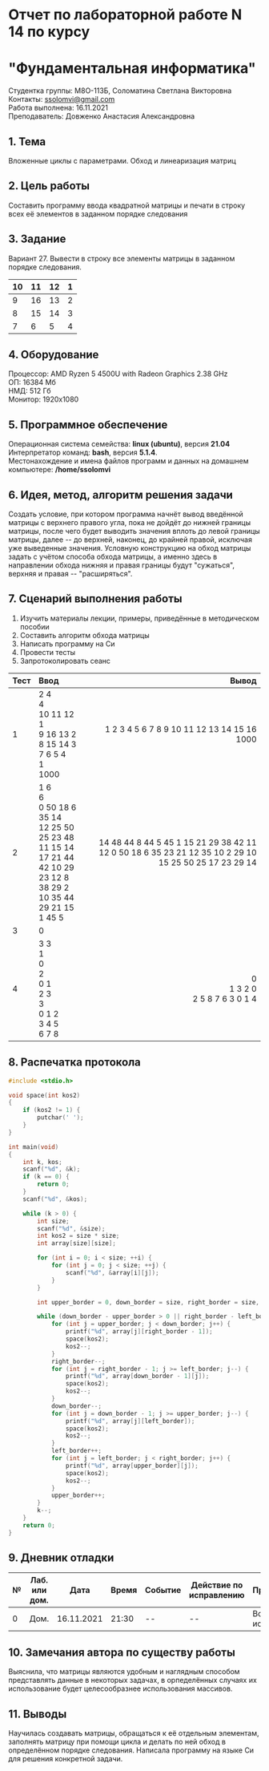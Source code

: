 # Отчет по лабораторной работе N 14 по курсу
# "Фундаментальная информатика"

Студентка группы: M8О-113Б, Соломатина Светлана Викторовна\
Контакты: ssolomvi@gmail.com\
Работа выполнена: 16.11.2021\
Преподаватель: Довженко Анастасия Александровна

## 1. Тема

Вложенные циклы с параметрами. Обход и линеаризация матриц

## 2. Цель работы

Составить программу ввода квадратной матрицы и печати в строку всех её элементов в заданном порядке следования

## 3. Задание

Вариант 27. Вывести в строку все элементы матрицы в заданном порядке следования.

| 10 | 11 | 12 | 1 |
|---|---|---|----|
| 9 | 16 | 13 | 2 |
| 8 | 15 | 14 | 3 |
| 7 | 6 | 5 | 4 |

## 4. Оборудование

Процессор: AMD Ryzen 5 4500U with Radeon Graphics 2.38 GHz\
ОП: 16384 Мб\
НМД: 512 Гб\
Монитор: 1920x1080

## 5. Программное обеспечение

Операционная система семейства: **linux (ubuntu)**, версия **21.04**\
Интерпретатор команд: **bash**, версия **5.1.4**.\
Местонахождение и имена файлов программ и данных на домашнем компьютере: **/home/ssolomvi**

## 6. Идея, метод, алгоритм решения задачи

Создать условие, при котором программа начнёт вывод введённой матрицы с верхнего правого угла, пока не дойдёт до нижней границы матрицы, после чего будет выводить значения вплоть до левой границы матрицы, далее -- до верхней, наконец, до крайней правой, исключая уже выведенные значения. Условную конструкцию на обход матрицы задать с учётом способа обхода матрицы, а именно здесь в направлении обхода нижняя и правая границы будут "сужаться", верхняя и правая -- "расширяться".

## 7. Сценарий выполнения работы

1. Изучить материалы лекции, примеры, приведённые в методическом пособии
2. Составить алгоритм обхода матрицы
3. Написать программу на Си
4. Провести тесты
5. Запротоколировать сеанс

| Тест  | Ввод | Вывод |
|----|:-------------|---------------:|
| 1  | 2 4 <br/> 4 <br/>10 11 12  1 <br/>9 16 13  2<br/>8 15 14  3<br/>7  6  5  4<br/>1<br/>1000  | 1 2 3 4 5 6 7 8 9 10 11 12 13 14 15 16<br/>1000 |
| 2  | 1 6<br/>6<br/>0 50 18  6 35 14<br/>12 25 50 25 23 48<br/>11 15 14 17 21 44<br/>42 10 29 23 12  8<br/>38 29  2 10 35 44<br/>29 21 15  1 45  5| 14 48 44 8 44 5 45 1 15 21 29 38 42 11 12 0 50 18 6 35 23 21 12 35 10 2 29 10 15 25 50 25 17 23 29 14 |
| 3  | 0 |  |
| 4  | 3 3<br/>1<br/>0<br/>2<br/>0 1<br/>2 3<br/>3<br/>0 1 2<br/>3 4 5<br/>6 7 8 | 0<br/>1 3 2 0<br/>2 5 8 7 6 3 0 1 4|

## 8. Распечатка протокола

```C
#include <stdio.h>

void space(int kos2)
{
    if (kos2 != 1) {
        putchar(' ');
    }
}

int main(void)
{
    int k, kos;
    scanf("%d", &k);
    if (k == 0) {
        return 0;
    }
    scanf("%d", &kos);

    while (k > 0) {
        int size;
        scanf("%d", &size);
        int kos2 = size * size;
        int array[size][size];

        for (int i = 0; i < size; ++i) {
            for (int j = 0; j < size; ++j) {
                scanf("%d", &array[i][j]);
            }
        }

        int upper_border = 0, down_border = size, right_border = size, left_border = 0;

        while (down_border - upper_border > 0 || right_border - left_border > 0) {
            for (int j = upper_border; j < down_border; j++) {
                printf("%d", array[j][right_border - 1]);
                space(kos2);
                kos2--;
            }
            right_border--;
            for (int j = right_border - 1; j >= left_border; j--) {
                printf("%d", array[down_border - 1][j]);
                space(kos2);
                kos2--;
            }
            down_border--;
            for (int j = down_border - 1; j >= upper_border; j--) {
                printf("%d", array[j][left_border]);
                space(kos2);
                kos2--;
            }
            left_border++;
            for (int j = left_border; j < right_border; j++) {
                printf("%d", array[upper_border][j]);
                space(kos2);
                kos2--;
            }
            upper_border++;
        }
        k--;
    }
    return 0;
}
```

## 9. Дневник отладки

| №  | Лаб. или дом. | Дата       | Время | Событие   | Действие по исправлению | Примечание          |
|----|---------------|------------|-------|-----------|-------------------------|---------------------|
| 0  | Дом.          | 16.11.2021 | 21:30 | --        | --                      | Всё прошло исправно |

## 10. Замечания автора по существу работы

Выяснила, что матрицы являются удобным и наглядным способом представлять данные в некоторых задачах, в орпеделённых случаях их использование будет целесообразнее использования массивов.

## 11. Выводы

Научилась создавать матрицы, обращаться к её отдельным элементам, заполнять матрицу при помощи цикла и делать по ней обход в определённом порядке следования. Написала программу на языке Си для решения конкретной задачи.
